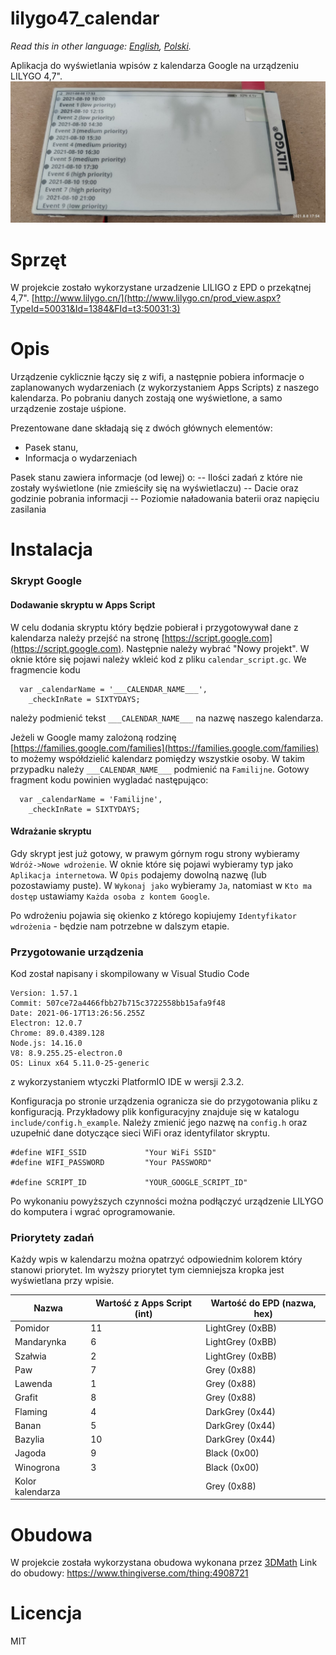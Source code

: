 # lilygo47_calendar

*Read this in other language: [English](README.md), [Polski](README.pl.md).*

Aplikacja do wyświetlania wpisów z kalendarza Google na urządzeniu LILYGO 4,7".
![lilygo47_calendar](/img/img1.jpg)

# Sprzęt
W projekcie zostało wykorzystane urzadzenie LILIGO z EPD o przekątnej 4,7".
[http://www.lilygo.cn/](http://www.lilygo.cn/prod_view.aspx?TypeId=50031&Id=1384&FId=t3:50031:3)

# Opis
Urządzenie cyklicznie łączy się z wifi, a następnie pobiera informacje o zaplanowanych wydarzeniach (z wykorzystaniem Apps Scripts) z naszego kalendarza. Po pobraniu danych zostają one wyświetlone, a samo urządzenie zostaje uśpione.

Prezentowane dane składają się z dwóch głównych elementów:
* Pasek stanu,
* Informacja o wydarzeniach

Pasek stanu zawiera informacje (od lewej) o:
-- Ilości zadań z które nie zostały wyświetlone (nie zmieściły się na wyświetlaczu)
-- Dacie oraz godzinie pobrania informacji
-- Poziomie naładowania baterii oraz napięciu zasilania

# Instalacja
### Skrypt Google
#### Dodawanie skryptu w Apps Script
W celu dodania skryptu który będzie pobierał i przygotowywał dane z kalendarza należy przejść na stronę [https://script.google.com](https://script.google.com).
Następnie należy wybrać "Nowy projekt". W oknie które się pojawi należy wkleić kod z pliku `calendar_script.gc`.
We fragmencie kodu
```
  var _calendarName = '___CALENDAR_NAME___',
    _checkInRate = SIXTYDAYS;
```
należy podmienić tekst `___CALENDAR_NAME___` na nazwę naszego kalendarza.

Jeżeli w Google mamy zalożoną rodzinę [https://families.google.com/families](https://families.google.com/families) to możemy współdzielić kalendarz pomiędzy wszystkie osoby. W takim przypadku należy `___CALENDAR_NAME___` podmienić na `Familijne`. Gotowy fragment kodu powinien wygladać następująco:
```
  var _calendarName = 'Familijne',
    _checkInRate = SIXTYDAYS;
```

#### Wdrażanie skryptu
Gdy skrypt jest już gotowy, w prawym górnym rogu strony wybieramy `Wdróż->Nowe wdrożenie`. W oknie które się pojawi wybieramy typ jako `Aplikacja internetowa`. 
W `Opis` podajemy dowolną nazwę (lub pozostawiamy puste).
W `Wykonaj jako` wybieramy `Ja`, natomiast w `Kto ma dostęp` ustawiamy `Każda osoba z kontem Google`.

Po wdrożeniu pojawia się okienko z którego kopiujemy `Identyfikator wdrożenia` - będzie nam potrzebne w dalszym etapie.

### Przygotowanie urządzenia

Kod został napisany i skompilowany w Visual Studio Code
```
Version: 1.57.1
Commit: 507ce72a4466fbb27b715c3722558bb15afa9f48
Date: 2021-06-17T13:26:56.255Z
Electron: 12.0.7
Chrome: 89.0.4389.128
Node.js: 14.16.0
V8: 8.9.255.25-electron.0
OS: Linux x64 5.11.0-25-generic
```
z wykorzystaniem wtyczki PlatformIO IDE w wersji 2.3.2.

Konfiguracja po stronie urządzenia ogranicza sie do przygotowania pliku z konfiguracją. Przykładowy plik konfiguracyjny znajduje się w katalogu `include/config.h_example`. Należy zmienić jego nazwę na `config.h` oraz uzupełnić dane dotyczące sieci WiFi oraz identyfilator skryptu.

```
#define WIFI_SSID             "Your WiFi SSID"
#define WIFI_PASSWORD         "Your PASSWORD"

#define SCRIPT_ID             "YOUR_GOOGLE_SCRIPT_ID"
```

Po wykonaniu powyższych czynności można podłączyć urządzenie LILYGO do komputera i wgrać oprogramowanie.

### Priorytety zadań
Każdy wpis w kalendarzu można opatrzyć odpowiednim kolorem który stanowi priorytet. Im wyższy priorytet tym ciemniejsza kropka jest wyświetlana przy wpisie.

| Nazwa            | Wartość z Apps Script (int) | Wartość do EPD (nazwa, hex) |
|------------------|---------------------------|-----------------------------|
| Pomidor          | 11                        | LightGrey (0xBB)            |
| Mandarynka       | 6                         | LightGrey (0xBB)            |
| Szałwia          | 2                         | LightGrey (0xBB)            |
| Paw              | 7                         | Grey (0x88)                 |
| Lawenda          | 1                         | Grey (0x88)                 |
| Grafit           | 8                         | Grey (0x88)                 |
| Flaming          | 4                         | DarkGrey (0x44)             |
| Banan            | 5                         | DarkGrey (0x44)             |
| Bazylia          | 10                        | DarkGrey (0x44)             |
| Jagoda           | 9                         | Black (0x00)                |
| Winogrona        | 3                         | Black (0x00)                |
| Kolor kalendarza |                           | Grey (0x88)                 |


# Obudowa
W projekcie została wykorzystana obudowa wykonana przez [3DMath](https://www.thingiverse.com/3dmath/designs)
Link do obudowy: https://www.thingiverse.com/thing:4908721

# Licencja
MIT

